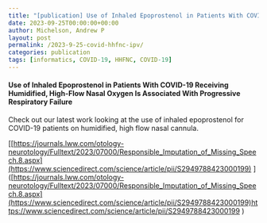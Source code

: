 ```yaml
---
title: "[publication] Use of Inhaled Epoprostenol in Patients With COVID-19 Receiving Humidified, High-Flow Nasal Oxygen Is Associated With Progressive Respiratory Failure"
date: 2023-09-25T00:00:00+00:00
author: Michelson, Andrew P
layout: post
permalink: /2023-9-25-covid-hhfnc-ipv/
categories: publication
tags: [informatics, COVID-19, HHFNC, COVID-19]
---
```


#### Use of Inhaled Epoprostenol in Patients With COVID-19 Receiving Humidified, High-Flow Nasal Oxygen Is Associated With Progressive Respiratory Failure <br>
Check out our latest work looking at the use of inhaled epoprostenol for COVID-19 patients on humidified, high flow nasal cannula. 

[[https://journals.lww.com/otology-neurotology/Fulltext/2023/07000/Responsible_Imputation_of_Missing_Speech.8.aspx](https://www.sciencedirect.com/science/article/pii/S2949788423000199)
]
([https://journals.lww.com/otology-neurotology/Fulltext/2023/07000/Responsible_Imputation_of_Missing_Speech.8.aspx](https://www.sciencedirect.com/science/article/pii/S2949788423000199)https://www.sciencedirect.com/science/article/pii/S2949788423000199
)
